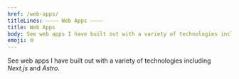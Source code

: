 ```yaml
---
href: /web-apps/
titleLines: ———— Web Apps ————
title: Web Apps
body: See web apps I have built out with a variety of technologies including Next.js and Astro.
emoji: 🌐
---
```


See web apps I have built out with a variety of technologies including _Next.js_ and _Astro_.

